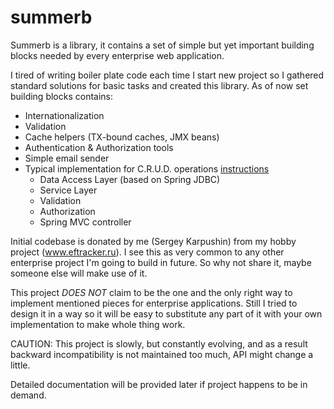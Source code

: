 # summerb
Summerb is a library, it contains a set of simple but yet important building blocks needed by every enterprise web application. 

I tired of writing boiler plate code each time I start new project so I gathered standard solutions for basic tasks and created this library. As of now set building blocks contains:
* Internationalization
* Validation
* Cache helpers (TX-bound caches, JMX beans)
* Authentication & Authorization tools
* Simple email sender
* Typical implementation for C.R.U.D. operations [instructions](https://github.com/skarpushin/summerb/wiki/Easy-CRUD)
  * Data Access Layer (based on Spring JDBC)
  * Service Layer
  * Validation
  * Authorization
  * Spring MVC controller
 
Initial codebase is donated by me (Sergey Karpushin) from my hobby project (www.eftracker.ru). I see this as very common to any other enterprise project I'm going to build in future. So why not share it, maybe someone else will make use of it.

This project *DOES NOT* claim to be the one and the only right way to implement mentioned pieces for enterprise applications. Still I tried to design it in a way so it will be easy to substitute any part of it with your own implementation to make whole thing work.

CAUTION: This project is slowly, but constantly evolving, and as a result backward incompatibility is not maintained too much, API might change a little. 

Detailed documentation will be provided later if project happens to be in demand.
